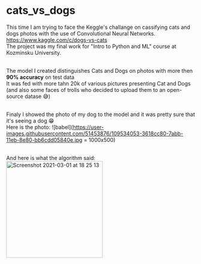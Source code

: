 # cats_vs_dogs
This time I am trying to face the Keggle's challange on cassifying cats and dogs photos with the use of Convolutional Neural Networks.<br>
https://www.kaggle.com/c/dogs-vs-cats <br>
The project was my final work for "Intro to Python and ML" course at Kozminsku University.<br><br>

The model I created distinguishes Cats and Dogs on photos with more then <b>90% accuracy</b> on test data<br>
It was fed with more tahn 20k of various pictures presenting Cat and Dogs (and also some faces of trolls who decided to upload them to an open-source datase 😅)<br><br>

Finaly I showed the photo of my dog to the model and it was pretty sure that it's seeing a dog 😁 <br>
Here is the photo:
![babel](https://user-images.githubusercontent.com/51453876/109534053-3618cc80-7abb-11eb-8e80-bb6cdd05840e.jpg = 1000x500)

<br>
And here is what the algorithm said: <br>
<img width="257" alt="Screenshot 2021-03-01 at 18 25 13" src="https://user-images.githubusercontent.com/51453876/109534288-79733b00-7abb-11eb-92c9-cb1336d40ab8.png">
